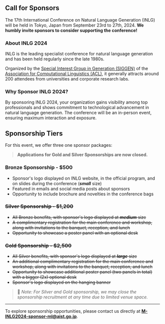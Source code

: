 ## Call for Sponsors

The 17th International Conference on Natural Language Generation (INLG) will be held in Tokyo, Japan from September 23rd to 27th, 2024.
**We humbly invite sponsors to consider supporting the conference!**

### About INLG 2024

INLG is the leading specialist conference for natural language generation and has been held regularly since the late 1980s.

Organized by the [Special Interest Group in Generation (SIGGEN)](https://aclweb.org/aclwiki/SIGGEN) of the [Association for Computational Linguistics (ACL)](https://www.aclweb.org/portal/), it generally attracts around 200 attendees from universities and corporate research labs.

### Why Sponsor INLG 2024?

By sponsoring INLG 2024, your organization gains visibility among top professionals and shows commitment to technological advancement in natural language generation.
The conference will be an in-person event, ensuring maximum interaction and exposure.

## Sponsorship Tiers

For this event, we offer three one sponsor packages:

> **Applications for Gold and Silver Sponsorships are now closed.**

### Bronze Sponsorship - $500

- Sponsor's logo displayed on INLG website, in the official program, and on slides during the conference (**_small_** size)
- Featured in emails and social media posts about sponsors
- Opportunity to include brochure and novelties in the conference bags

### <s>Silver Sponsorship - $1,200</s>

- <s>All Bronze benefits, with sponsor's logo displayed at **_medium_** size</s>
- <s>A complimentary registration for the main conference and workshop, along with invitations to the banquet, reception, and lunch</s>
- <s>Opportunity to showcase a poster panel with an optional desk</s>

### <s>Gold Sponsorship - $2,500</s>

- <s>All Silver benefits, with sponsor's logo displayed at **_large_** size</s>
- <s>An additional complimentary registration for the main conference and workshop, along with invitations to the banquet, reception, and lunch</s>
- <s>Opportunity to showcase additional poster panel (two panels in total) with a bigger (2x) optional desk</s>
- <s>Sponsor's logo displayed on the hanging banner</s>

> 📝 _Note: For Silver and Gold sponsorship, we may close the sponsorship recruitment at any time due to limited venue space._

---

To explore sponsorship opportunities, please contact us directly at **<a href="mailto:M-INLG2024-sponsor-ml@aist.go.jp">M-INLG2024-sponsor-ml@aist.go.jp</a>**.
